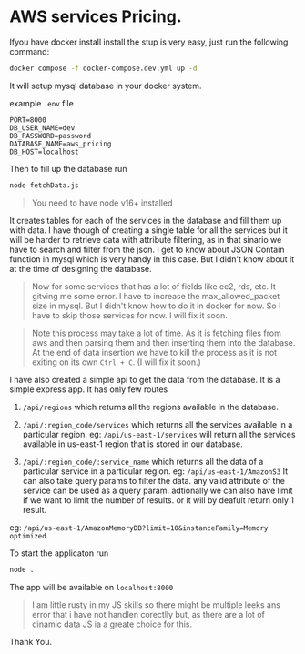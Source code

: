 # AWS services Pricing.

Ifyou have docker install install the stup is very easy, just run the following command:

```bash
docker compose -f docker-compose.dev.yml up -d
```

It will setup mysql database in your docker system.

example `.env` file
```
PORT=8000
DB_USER_NAME=dev
DB_PASSWORD=password
DATABASE_NAME=aws_pricing
DB_HOST=localhost
```


Then to fill up the database run
```bash
node fetchData.js
```
> You need to have node v16+ installed

It creates tables for each of the services in the database and fill them up with data.
I have though of creating a single table for all the services but it will be harder to retrieve data with attribute filtering, as in that sinario we have to search and filter from the json.
I get to know about JSON Contain function in mysql which is very handy in this case. But I didn't know about it at the time of designing the database.

> Now for some services that has a lot of fields like ec2, rds, etc. It gitving me some error. I have to increase the max_allowed_packet size in mysql. But I didn't know how to do it in docker for now. So I have to skip those services for now. I will fix it soon.

> Note this process may take a lot of time. As it is fetching files from aws and then parsing them and then inserting them into the database. At the end of data insertion we have to kill the process as it is not exiting on its own `Ctrl + C`. (I will fix it soon.)

I have also created a simple api to get the data from the database. It is a simple express app.
It has only few routes 
1. `/api/regions` which returns all the regions available in the database.

2. `/api/:region_code/services` which returns all the services available in a particular region.
eg: `/api/us-east-1/services`
will return all the services available in us-east-1 region that is stored in our database.

3. `/api/:region_code/:service_name` which returns all the data of a particular service in a particular region.
eg: `/api/us-east-1/AmazonS3`
It can also take query params to filter the data.
any valid attribute of the service can be used as a query param.
adtionally we can also have limit if we want to limit the number of results. or it will by deafult return only 1 result.

eg: `/api/us-east-1/AmazonMemoryDB?limit=10&instanceFamily=Memory optimized`

To start the applicaton run
```bash
node .
```

The app will be available on `localhost:8000`

> I am little rusty in my JS skills so there might be multiple leeks ans error that i have not handlen corectlly but, as there are a lot of dinamic data JS ia a greate choice for this.

Thank You.